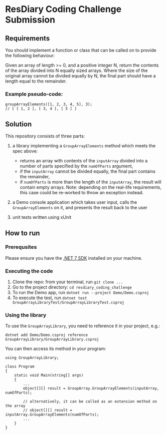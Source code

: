 # ResDiary Coding Challenge Submission

## Requirements
You should implement a function or class that can be called on to
provide the following behaviour:

Given an array of length >= 0, and a positive integer N, return the contents of the array divided into N equally sized arrays.
Where the size of the original array cannot be divided equally by N, the final part should have a length equal to the remainder.

### Example pseudo-code:

```
groupArrayElements([1, 2, 3, 4, 5], 3);
// [ [ 1, 2 ], [ 3, 4 ], [ 5 ] ]
```

## Solution
This repository consists of three parts:
1. a library implementing a `GroupArrayElements` method which meets the spec above:

    - returns an array with contents of the `inputArray` divided into a number of parts specified by the `numOfParts` argument,
    - if the `inputArray` cannot be divided equally, the final part contains the remainder,
    - if `numOfParts` is more than the length of the `inputArray`, the result will contain empty arrays. Note: depending on the real-life requirements, this case could be re-worked to throw an exception instead.
1. a Demo console application which takes user input, calls the `GroupArrayElements` on it, and presents the result back to the user
1. unit tests written using xUnit

## How to run

### Prerequsites
Please ensure you have the [.NET 7 SDK](https://dotnet.microsoft.com/en-us/download/dotnet/7.0) installed on your machine.

### Executing the code

1. Clone the repo: from your terminal, run `git clone ...`
1. Go to the project directory: `cd resdiary_coding_challenge`
1. To run the Demo app, run `dotnet run --project Demo/Demo.csproj`
1. To execute the test, run `dotnet test GroupArrayLibraryTest/GroupArrayLibraryTest.csproj`

### Using the library
To use the `GroupArrayLibrary`, you need to reference it in your project, e.g.:

```
dotnet add Demo/Demo.csproj reference GroupArrayLibrary/GroupArrayLibrary.csproj
```

You can then access its method in your program:

```
using GroupArrayLibrary;

class Program
{
    static void Main(string[] args)
    {
        ...
        object[][] result = GroupArray.GroupArrayElements(inputArray, numOfParts);

        // alternatively, it can be called as an extension method on the array
        // object[][] result = inputArray.GroupArrayElements(numOfParts);
        ...
    }
}
```
